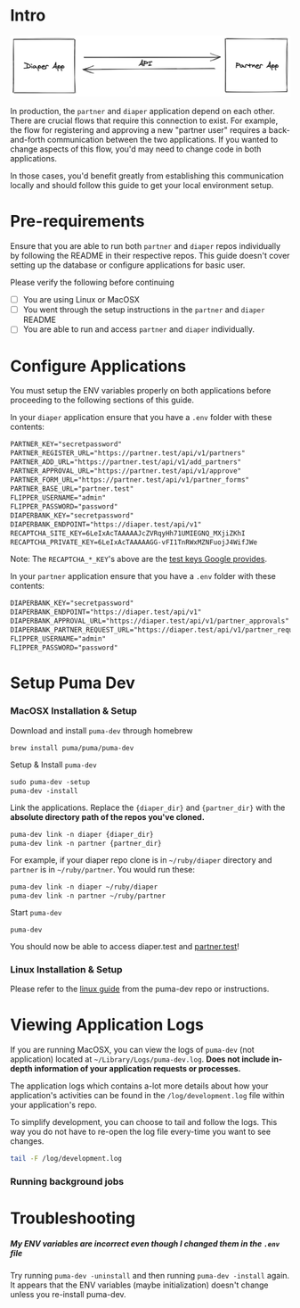 # Intro

![Image Of Diaper & Partner App Connected Through API](/partner-and-diaper-connection-illustration.png)

In production, the `partner` and `diaper` application depend on each other. There are crucial  flows that require this connection to exist. For example, the flow for registering and approving a new "partner user" requires a back-and-forth communication between the two applications. If you wanted to change aspects of this flow, you'd may need to change code in both applications.

In those cases, you'd  benefit greatly from establishing this communication locally and should follow this guide to get your local environment setup.


# Pre-requirements

Ensure that you are able to run both `partner` and `diaper` repos individually by following the README in their respective repos. This guide doesn't cover setting up the database or configure applications for basic user.

Please verify the following before continuing

- [ ]  You are using Linux or MacOSX
- [ ]  You went through the setup instructions in the `partner` and `diaper` README
- [ ]  You are able to run and access `partner` and `diaper` individually.

# Configure Applications

You must setup the ENV variables properly on both applications before proceeding to the following sections of this guide.

In your `diaper` application ensure that you have a `.env` folder with these contents:
```
PARTNER_KEY="secretpassword"
PARTNER_REGISTER_URL="https://partner.test/api/v1/partners"
PARTNER_ADD_URL="https://partner.test/api/v1/add_partners"
PARTNER_APPROVAL_URL="https://partner.test/api/v1/approve"
PARTNER_FORM_URL="https://partner.test/api/v1/partner_forms"
PARTNER_BASE_URL="partner.test"
FLIPPER_USERNAME="admin"
FLIPPER_PASSWORD="password"
DIAPERBANK_KEY="secretpassword"
DIAPERBANK_ENDPOINT="https://diaper.test/api/v1"
RECAPTCHA_SITE_KEY=6LeIxAcTAAAAAJcZVRqyHh71UMIEGNQ_MXjiZKhI
RECAPTCHA_PRIVATE_KEY=6LeIxAcTAAAAAGG-vFI1TnRWxMZNFuojJ4WifJWe
```
Note: The `RECAPTCHA_*_KEY`'s above are the [test keys Google provides](https://developers.google.com/recaptcha/docs/faq#id-like-to-run-automated-tests-with-recaptcha.-what-should-i-do).

In your `partner` application ensure that you have a `.env` folder with these contents:
```
DIAPERBANK_KEY="secretpassword"
DIAPERBANK_ENDPOINT="https://diaper.test/api/v1"
DIAPERBANK_APPROVAL_URL="https://diaper.test/api/v1/partner_approvals"
DIAPERBANK_PARTNER_REQUEST_URL="https://diaper.test/api/v1/partner_requests"
FLIPPER_USERNAME="admin"
FLIPPER_PASSWORD="password"
```
# Setup Puma Dev

### MacOSX Installation & Setup

Download and install `puma-dev` through homebrew
```
brew install puma/puma/puma-dev
```
Setup & Install `puma-dev`
```
sudo puma-dev -setup
puma-dev -install
```

Link the applications. Replace the `{diaper_dir}` and `{partner_dir}` with the **absolute directory path of the repos you've cloned.**
```
puma-dev link -n diaper {diaper_dir}
puma-dev link -n partner {partner_dir}
```

 For example, if your diaper repo clone is in `~/ruby/diaper` directory and `partner` is in `~/ruby/partner`. You would run these:
```
puma-dev link -n diaper ~/ruby/diaper
puma-dev link -n partner ~/ruby/partner
```

Start `puma-dev`
```
puma-dev
```

You should now be able to access diaper.test and [partner.test](http://partner.test/)!

### Linux Installation & Setup

Please refer to the [linux guide]([https://github.com/puma/puma-dev#linux-support](https://github.com/puma/puma-dev#linux-support)) from the puma-dev repo or instructions.

# Viewing Application Logs

If you are running MacOSX, you can view the logs of `puma-dev` (not application) located at `~/Library/Logs/puma-dev.log`.  **Does not include in-depth information of your application requests or processes.**

The application logs which contains a-lot more details about how your application's activities can be found in the `/log/development.log` file within your application's repo.

To simplify development, you can choose to tail and follow the logs. This way you do not have to re-open the log file every-time you want to see changes.
```bash
tail -F /log/development.log
```

### Running background jobs

<!-- TODO:uncomment this when delayed_job is ready
Communication between the partner and diaper app mostly occur in jobs that run in the background via delayed_job. To enable this you need to start delayed_job in the diaper repo and have it handle the default queue.

```bash
bin/delayed_job start
``` -->

# Troubleshooting

#####  My ENV variables are incorrect even though I changed them in the `.env` file

Try running `puma-dev -uninstall` and then running `puma-dev -install` again. It appears that the ENV variables (maybe initialization) doesn't change unless you re-install puma-dev.
